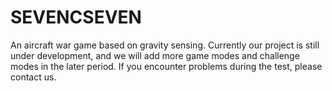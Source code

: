 # SEVENCSEVEN
An aircraft war game based on gravity sensing. Currently our project is still under development, and we will add more game modes and challenge modes in the later period. If you encounter problems during the test, please contact us.
